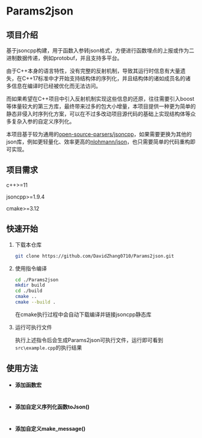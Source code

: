 # Params2json
## 项目介绍
基于jsoncpp构建，用于函数入参转json格式，方便进行函数埋点的上报或作为二进制数据传递，例如protobuf，并且支持多平台。

由于C++本身的语言特性，没有完整的反射机制，导致其运行时信息有大量遗失，在C++17标准中才开始支持结构体的序列化，并且结构体的诸如成员名的诸多信息在编译时已经被优化而无法访问。

而如果希望在C++项目中引入反射机制实现这些信息的还原，往往需要引入boost等体量较大的第三方库，最终带来过多的包大小增量，本项目提供一种更为简单的静态非侵入时序列化方案，可以在不过多改动项目源代码的基础上实现结构体等众多复杂入参的自定义序列化。

本项目基于较为通用的[open-source-parsers/jsoncpp](https://github.com/open-source-parsers/jsoncpp)，如果需要更换为其他的json库，例如更轻量化、效率更高的[nlohmann/json](https://github.com/nlohmann/json)，也只需要简单的代码重构即可实现。

## 项目需求
c++>=11

jsoncpp>=1.9.4

cmake>=3.12

## 快速开始

1. 下载本仓库

   ```bash
   git clone https://github.com/DavidZhang0710/Params2json.git
   ```

2. 使用指令编译

   ```bash
   cd ./Params2json
   mkdir build
   cd ./build
   cmake ..
   cmake --build .
   ```

   在cmake执行过程中会自动下载编译并链接jsoncpp静态库

3. 
   运行可执行文件

   执行上述指令后会生成Params2json可执行文件，运行即可看到`src\example.cpp`的执行结果

## 使用方法
- #### 添加函数宏

  ```c++
  
  ```

  

- #### 添加自定义序列化函数toJson()

  ```
  
  ```

  

- #### 添加自定义make_message()

  ```
  
  ```

  
